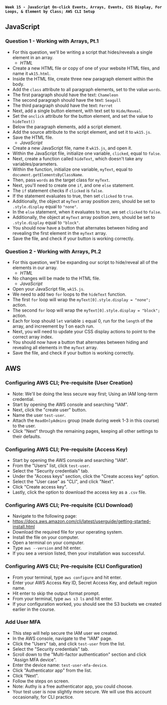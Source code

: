 
**`Week 15 - JavaScript On-click Events, Arrays, Events, CSS Display, For Loops, & Element by Class; AWS CLI Setup`**

## JavaScript

### Question 1 - Working with Arrays, Pt.1
- For this question, we'll be writing a script that hides/reveals a single element in an array.
  - *HTML*
- Create a new HTML file or copy of one of your website HTML files, and name it `wk15.html`.
- Inside the HTML file, create three new paragraph element within the body.
- Add the `class` attribute to all paragraph elements, set to the value `words`.
- The first paragraph should have the text: `Chameleon`
- The second paragraph should have the text: `Seagull`
- The third paragraph should have the text: `Ferret`
- Next, add a single button element, with text set to `Hide/Reveal`.
- Set the `onclick` attribute for the button element, and set the value to `hideText()`
- Below the paragraph elements, add a script element.
- Add the source attribute to the script element, and set it to `wk15.js`.
- Save the HTML file.
  - *JavaScript*
- Create a new JavaScript file, name it `wk15.js`, and open it.
- Within the JavaScript file, initialize one variable, `clicked`, equal to `false`.
- Next, create a function called `hideText`, which doesn't take any variables/parameters.
- Within the function, initialize one variable, `myText`, equal to `document.getElementsByClassName`.
- Then, pass `words` as the target class for `myText`.
- Next, you'll need to create one `if`, and one `else` statement.
- The `if` statement checks if `clicked` is `false`.
- If the statement evaluates to true, then set `clicked` to `true`.
- Additionally, the object at `myText` array position zero, should be set to `.style.display` equal to `"none"`.
- In the `else` statement, when it evaluates to true, we set `clicked` to `false`.
- Additionally, the object at `myText` array position zero, should be set to `.style.display`  equal to `"block"`.
- You should now have a button that alternates between hiding and revealing the first element in the `myText` array.
- Save the file, and check if your button is working correctly.

### Question 2 - Working with Arrays, Pt.2
- For this question, we'll be expanding our script to hide/reveal all of the elements in our array.
  - *HTML*
- No changes will be made to the HTML file.
  - *JavaScript*
- Open your JavaScript file, `wk15.js`.
- We need to add two `for` loops to the `hideText` function.
- The first `for` loop will wrap the `myText[0].style.display = "none";` action.
- The second `for` loop will wrap the `myText[0].style.display = "block"; ` action.
- Each for loop should `let` variable `i` equal 0, run for the `length` of the array, and increement by 1 on each run.
- Next, you will need to update your CSS display actions to point to the correct array index.
- You should now have a button that alternates between hiding and revealing all elements in the `myText` array.
- Save the file, and check if your button is working correctly.


## AWS

### Configuring AWS CLI; Pre-requisite (User Creation)
- Note: We'll be doing the less secure way first; Using an IAM long-term credential.
- Start by opening the AWS console and searching "IAM".
- Next, click the "create user" button.
- Name the user `test-user`.
- Attach the `ReadOnlyAdmins` group (made during week 1-3 in this course) to the user.
- Click "Next" through the remaining pages, keeping all other settings to their defaults.

### Configuring AWS CLI; Pre-requisite (Access Key)
- Start by opening the AWS console and searching "IAM".
- From the "Users" list, click `test-user`.
- Select the "Security credentials" tab.
- Under the "Access keys" section, click the "Create access key" option.
- Select the "User case" as "CLI", and click "Next".
- Click "Create access key".
- Lastly, click the option to download the access key as a `.csv` file.

### Configuring AWS CLI; Pre-requisite (CLI Download)
- Navigate to the following page:
- https://docs.aws.amazon.com/cli/latest/userguide/getting-started-install.html
- Download the required file for your operating system.
- Install the file on your computer.
- Open a terminal on your computer.
- Type `aws --version` and hit enter.
- If you see a version listed, then your installation was successful.

### Configuring AWS CLI; Pre-requisite (CLI Configuration)
- From your terminal, type `aws configure` and hit enter.
- Enter your AWS Access Key ID, Secret Access Key, and default region name.
- Hit enter to skip the output format prompt.
- From your terminal, type `aws s3 ls` and hit enter.
- If your configuration worked, you should see the S3 buckets we created earlier in the course.

### Add User MFA
- This step will help secure the IAM user we created.
- In the AWS console, navigate to the "IAM" page.
- Click the "Users" tab, and click `test-user` from the list.
- Select the "Security credentials" tab.
- Scroll down to the "Multi-factor authentication" section and click "Assign MFA device".
- Enter the device name: `test-user-mfa-device`.
- Click "Authenticator app" from the list.
- Click "Next".
- Follow the steps on screen.
- Note: Authy is a free authenticator app, you could choose.
- Your test user is now slightly more secure. We will use this account occasionally, for CLI practice.
